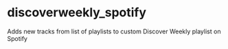 # discoverweekly_spotify
Adds new tracks from list of playlists to custom Discover Weekly playlist on Spotify
